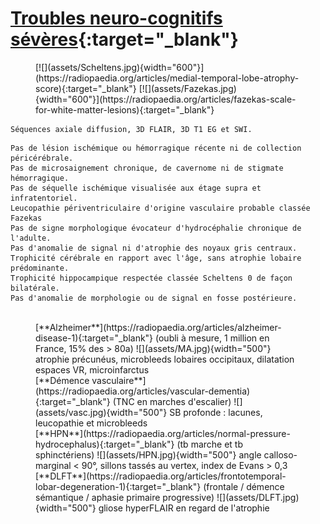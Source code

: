 # [Troubles neuro-cognitifs sévères](https://radiopaedia.org/articles/dementia){:target="_blank"}

<figure markdown="span">
    [![](assets/Scheltens.jpg){width="600"}](https://radiopaedia.org/articles/medial-temporal-lobe-atrophy-score){:target="_blank"}  
    [![](assets/Fazekas.jpg){width="600"}](https://radiopaedia.org/articles/fazekas-scale-for-white-matter-lesions){:target="_blank"}  
</figure>

```
Séquences axiale diffusion, 3D FLAIR, 3D T1 EG et SWI.
```
```
Pas de lésion ischémique ou hémorragique récente ni de collection péricérébrale.
Pas de microsaignement chronique, de cavernome ni de stigmate hémorragique.
Pas de séquelle ischémique visualisée aux étage supra et infratentoriel.
Leucopathie périventriculaire d'origine vasculaire probable classée Fazekas
Pas de signe morphologique évocateur d'hydrocéphalie chronique de l'adulte.
Pas d'anomalie de signal ni d'atrophie des noyaux gris centraux.
Trophicité cérébrale en rapport avec l'âge, sans atrophie lobaire prédominante.
Trophicité hippocampique respectée classée Scheltens 0 de façon bilatérale.
Pas d'anomalie de morphologie ou de signal en fosse postérieure.
```

<figure markdown="span">
    </br>
    [**Alzheimer**](https://radiopaedia.org/articles/alzheimer-disease-1){:target="_blank"} (oubli à mesure, 1 million en France, 15% des > 80a)  
    ![](assets/MA.jpg){width="500"}
    atrophie précunéus, microbleeds lobaires occipitaux, dilatation espaces VR, microinfarctus
    </br>  
    [**Démence vasculaire**](https://radiopaedia.org/articles/vascular-dementia){:target="_blank"} (TNC en marches d'escalier)
    ![](assets/vasc.jpg){width="500"}
    SB profonde : lacunes, leucopathie et microbleeds
    </br>  
    [**HPN**](https://radiopaedia.org/articles/normal-pressure-hydrocephalus){:target="_blank"} (tb marche et tb sphinctériens)
    ![](assets/HPN.jpg){width="500"}
    angle calloso-marginal < 90°, sillons tassés au vertex, index de Evans >  0,3
    </br>  
    [**DLFT**](https://radiopaedia.org/articles/frontotemporal-lobar-degeneration-1){:target="_blank"} (frontale / démence sémantique / aphasie primaire progressive)
    ![](assets/DLFT.jpg){width="500"}
    gliose hyperFLAIR en regard de l'atrophie
</figure>